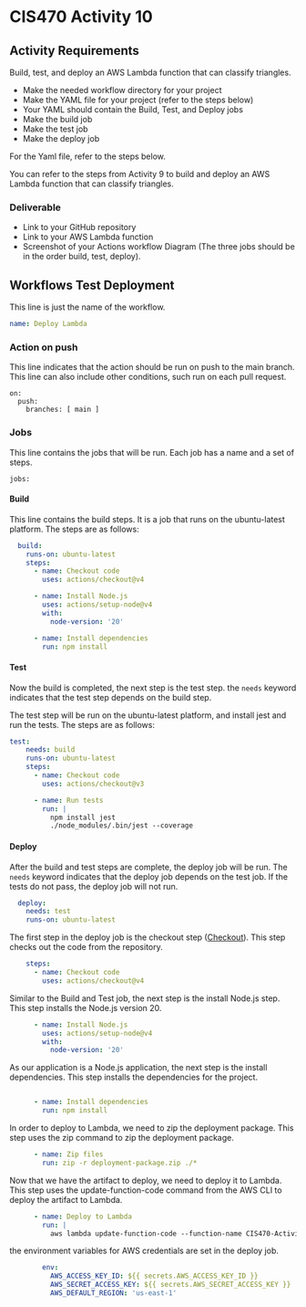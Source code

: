 # CIS470 Activity 10

## Activity Requirements

Build, test, and deploy an AWS Lambda function that can classify triangles.

- Make the needed workflow directory for your project
- Make the YAML file for your project (refer to the steps below)
- Your YAML should contain the Build, Test, and Deploy jobs
- Make the build job
- Make the test job
- Make the deploy job

For the Yaml file, refer to the steps below.

You can refer to the steps from Activity 9 to build and deploy an AWS Lambda function that can classify triangles.

### Deliverable
- Link to your GitHub repository
- Link to your AWS Lambda function
- Screenshot of your Actions workflow Diagram (The three jobs should be in the order build, test, deploy).


## Workflows Test Deployment

This line is just the name of the workflow.
```yaml
name: Deploy Lambda
```


### Action on push
This line indicates that the action should be run on push to the main branch. This line can also include other conditions, such run on each pull request.

```
on:
  push:
    branches: [ main ]
```
### Jobs
This line contains the jobs that will be run. Each job has a name and a set of steps.

```
jobs:
```

#### Build

This line contains the build steps. It is a job that runs on the ubuntu-latest platform. The steps are as follows:

```yaml
  build:
    runs-on: ubuntu-latest
    steps:
      - name: Checkout code
        uses: actions/checkout@v4

      - name: Install Node.js
        uses: actions/setup-node@v4
        with: 
          node-version: '20'

      - name: Install dependencies
        run: npm install
```

#### Test

Now the build is completed, the next step is the test step.
the ```needs``` keyword indicates that the test step depends on the build step.

The test step will be run on the ubuntu-latest platform, and install jest and run the tests. The steps are as follows:

```yaml
test:
    needs: build
    runs-on: ubuntu-latest
    steps:
      - name: Checkout code
        uses: actions/checkout@v3

      - name: Run tests
        run: |
          npm install jest
          ./node_modules/.bin/jest --coverage
```



#### Deploy

After the build and test steps are complete, the deploy job will be run.
The ```needs``` keyword indicates that the deploy job depends on the test job. If the tests do not pass, the deploy job will not run.


```yaml
  deploy:
    needs: test
    runs-on: ubuntu-latest
```

The first step in the deploy job is the checkout step (<a href="https://github.com/actions/checkout">Checkout</a>). This step checks out the code from the repository. 

```yaml
    steps:
      - name: Checkout code
        uses: actions/checkout@v4
```

Similar to the Build and Test job, the next step is the install Node.js step. This step installs the Node.js version 20.

```yaml
      - name: Install Node.js
        uses: actions/setup-node@v4
        with: 
          node-version: '20'
```

As our application is a Node.js application, the next step is the install dependencies. This step installs the dependencies for the project.

```yaml

      - name: Install dependencies
        run: npm install
```
In order to deploy to Lambda, we need to zip the deployment package. This step uses the zip command to zip the deployment package.

```yaml
      - name: Zip files
        run: zip -r deployment-package.zip ./*
```
Now that we have the artifact to deploy, we need to deploy it to Lambda. This step uses the update-function-code command from the AWS CLI to deploy the artifact to Lambda.

```yaml
      - name: Deploy to Lambda
        run: |
          aws lambda update-function-code --function-name CIS470-Activity-8 --zip-file fileb://deployment-package.zip
```
the environment variables for AWS credentials are set in the deploy job.

```yaml
        env:
          AWS_ACCESS_KEY_ID: ${{ secrets.AWS_ACCESS_KEY_ID }}
          AWS_SECRET_ACCESS_KEY: ${{ secrets.AWS_SECRET_ACCESS_KEY }}
          AWS_DEFAULT_REGION: 'us-east-1'
```
